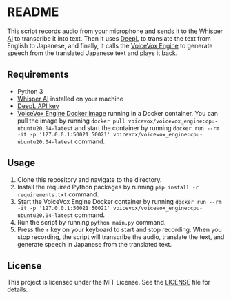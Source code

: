 # README

This script records audio from your microphone and sends it to the [Whisper AI](https://whisper.ai/) to transcribe it into text. Then it uses [DeepL](https://www.deepl.com/) to translate the text from English to Japanese, and finally, it calls the [VoiceVox Engine](https://github.com/Hiroshiba/voicevox_engine) to generate speech from the translated Japanese text and plays it back.

## Requirements

- Python 3
- [Whisper AI](https://whisper.ai/) installed on your machine
- [DeepL API key](https://www.deepl.com/pro/change-plan/api)
- [VoiceVox Engine Docker image](https://hub.docker.com/r/voicevox/voicevox_engine) running in a Docker container. You can pull the image by running `docker pull voicevox/voicevox_engine:cpu-ubuntu20.04-latest` and start the container by running `docker run --rm -it -p '127.0.0.1:50021:50021' voicevox/voicevox_engine:cpu-ubuntu20.04-latest` command.

## Usage

1. Clone this repository and navigate to the directory.
2. Install the required Python packages by running `pip install -r requirements.txt` command.
3. Start the VoiceVox Engine Docker container by running `docker run --rm -it -p '127.0.0.1:50021:50021' voicevox/voicevox_engine:cpu-ubuntu20.04-latest` command.
4. Run the script by running `python main.py` command.
5. Press the `r` key on your keyboard to start and stop recording. When you stop recording, the script will transcribe the audio, translate the text, and generate speech in Japanese from the translated text.

## License

This project is licensed under the MIT License. See the [LICENSE](LICENSE) file for details.